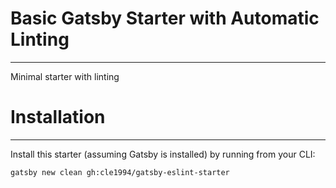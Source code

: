 # Basic Gatsby Starter with Automatic Linting
---
Minimal starter with linting

# Installation
---
Install this starter (assuming Gatsby is installed) by running from your CLI:
```
gatsby new clean gh:cle1994/gatsby-eslint-starter
```

